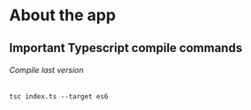 # About the app

## Important Typescript compile commands

###### Compile last version

```
tsc index.ts --target es6
```
